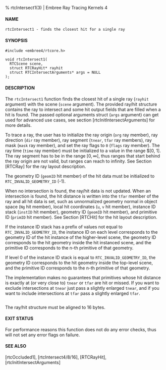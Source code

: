 % rtcIntersect1(3) | Embree Ray Tracing Kernels 4

#### NAME

    rtcIntersect1 - finds the closest hit for a single ray

#### SYNOPSIS

    #include <embree4/rtcore.h>

    void rtcIntersect1(
      RTCScene scene,
      struct RTCRayHit* rayhit
      struct RTCIntersectArguments* args = NULL
    );

#### DESCRIPTION

The `rtcIntersect1` function finds the closest hit of a single ray
(`rayhit` argument) with the scene (`scene` argument). The provided
ray/hit structure contains the ray to intersect and some hit output
fields that are filled when a hit is found. The passed optional
arguments struct (`args` argument) can get used for advanced use
cases, see section [rtcInitIntersectArguments] for more details.

To trace a ray, the user has to initialize the ray origin (`org` ray
member), ray direction (`dir` ray member), ray segment (`tnear`,
`tfar` ray members), ray mask (`mask` ray member), and set the ray
flags to `0` (`flags` ray member). The ray time (`time` ray member)
must be initialized to a value in the range $[0, 1]. The ray segment
has to be in the range $[0, \infty]$, thus ranges that start behind
the ray origin are not valid, but ranges can reach to infinity. See
Section [RTCRay] for the ray layout description.

The geometry ID (`geomID` hit member) of the hit data must be initialized to
`RTC_INVALID_GEOMETRY_ID` (-1).

When no intersection is found, the ray/hit data is not updated. When an
intersection is found, the hit distance is written into the `tfar`
member of the ray and all hit data is set, such as unnormalized
geometry normal in object space (`Ng` hit member), local hit
coordinates (`u`, `v` hit member), instance ID stack (`instID` hit member),
geometry ID (`geomID` hit member), and primitive ID (`primID` hit
member). See Section [RTCHit] for the hit layout description.

If the instance ID stack has a prefix of values not equal to
`RTC_INVALID_GEOMETRY_ID`, the instance ID on each level corresponds to the geometry
ID of the hit instance of the higher-level scene, the geometry ID
corresponds to the hit geometry inside the hit instanced scene, and the
primitive ID corresponds to the n-th primitive of that geometry.

If level 0 of the instance ID stack is equal to
`RTC_INVALID_GEOMETRY_ID`, the geometry ID corresponds to the hit
geometry inside the top-level scene, and the primitive ID corresponds to the
n-th primitive of that geometry.

The implementation makes no guarantees that primitives whose hit
distance is exactly at (or very close to) `tnear` or `tfar` are hit or
missed. If you want to exclude intersections at `tnear` just pass a
slightly enlarged `tnear`, and if you want to include intersections at
`tfar` pass a slightly enlarged `tfar`.

``` {include=src/api/inc/raypointer.md}
```

The ray/hit structure must be aligned to 16 bytes.

#### EXIT STATUS

For performance reasons this function does not do any error checks,
thus will not set any error flags on failure.

#### SEE ALSO

[rtcOccluded1], [rtcIntersect4/8/16], [RTCRayHit], [rtcInitIntersectArguments]
